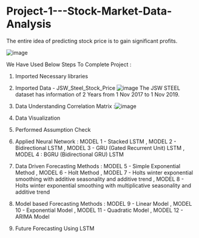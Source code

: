 # Project-1---Stock-Market-Data-Analysis
The entire idea of predicting stock price is to gain significant profits.

![image](https://user-images.githubusercontent.com/99848899/207516794-cf7b99c8-0f78-4529-811d-db1578a65815.png)

We Have Used Below Steps To Complete Project :

1. Imported Necessary libraries
2. Imported Data - JSW_Steel_Stock_Price
![image](https://user-images.githubusercontent.com/99848899/207517208-93401d78-2a5d-470d-b489-8c1f5e59c06d.png)
The JSW STEEL dataset has information of 2 Years from 1 Nov 2017 to 1 Nov 2019.


3. Data Understanding
Correlation Matrix :![image](https://user-images.githubusercontent.com/99848899/207517920-05662e31-0ee0-48d1-9a8f-ac25eef1ddd1.png)

5. Data Visualization
6. Performed Assumption Check

6. Applied Neural Network :
  MODEL 1 - Stacked LSTM ,
  MODEL 2 - Bidirectional LSTM ,
  MODEL 3 - GRU (Gated Recurrent Unit) LSTM ,
  MODEL 4 : BGRU (Bidirectional GRU) LSTM

7. Data Driven Forecasting Methods :
  MODEL 5 - Simple Exponential Method ,
  MODEL 6 - Holt Method ,
  MODEL 7 - Holts winter exponential smoothing with additive seasonality and additive trend ,
  MODEL 8 - Holts winter exponential smoothing with multiplicative seasonality and additive trend

8. Model based Forecasting Methods :
  MODEL 9 - Linear Model ,
  MODEL 10 - Exponential Model ,
  MODEL 11 - Quadratic Model ,
  MODEL 12 - ARIMA Model

9. Future Forecasting Using LSTM
